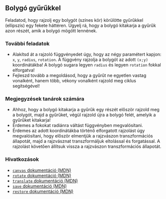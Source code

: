 ## Bolygó gyűrűkkel

Feladatod, hogy rajzolj egy bolygót (színes kör) körülötte gyűrűkkel (ellipszis) egy fekete háttéren. Ügyelj rá, hogy a bolygó kitakarja a gyűrűk azon részét, amik a bolygó mögött lennének.

### További feladatok

- Alakítsd át a rajzoló függvényedet úgy, hogy az négy paramétert kapjon: `x`, `y`, `radius`, `rotation`. A függvény rajzolja a bolygót az adott `(x;y)` koordinátákba! A bolygó sugara legyen `radius` és legyen `rotation` fokkal elforgatva!
- Fejleszd tovább a megoldásod, hogy a gyűrűt ne egyetlen vastag vonalként, hanem több, vékony vonalként rajzold meg ciklus segítségével!

### Megjegyzések tanárok számára

- Ahhoz, hogy a bolygó kitakarja a gyűrűk egy részét először rajzold meg a bolygót, majd a gyűrűket, végül rajzold újra a bolygó felét, amelyik a gyűrűket kitakarja!
- Érdemes a fokokat radiánra váltást függvényben megvalósítani.
- Érdemes az adott koordinátákba történő elforgatott rajzolást úgy megvalósítani, hogy először elmentjük a rajzvászon transzformációs állapotát, majd a rajzvásznat transzformáljuk eltolással és forgatással. A rajzolást követően állítsuk vissza a rajzvászon transzformációs állapotát.

### Hivatkozások

- [`canvas` dokumentáció (MDN)][1]
- [`rotate` dokumentáció (MDN)][2]
- [`translate` dokumentáció (MDN)][3]
- [`save` dokumentáció (MDN)][4]
- [`restore` dokumentáció (MDN)][5]

[1]: https://developer.mozilla.org/en-US/docs/Web/API/CanvasRenderingContext2D
[2]: https://developer.mozilla.org/en-US/docs/Web/API/CanvasRenderingContext2D/rotate
[3]: https://developer.mozilla.org/en-US/docs/Web/API/CanvasRenderingContext2D/translate
[4]: https://developer.mozilla.org/en-US/docs/Web/API/CanvasRenderingContext2D/save
[5]: https://developer.mozilla.org/en-US/docs/Web/API/CanvasRenderingContext2D/restore
